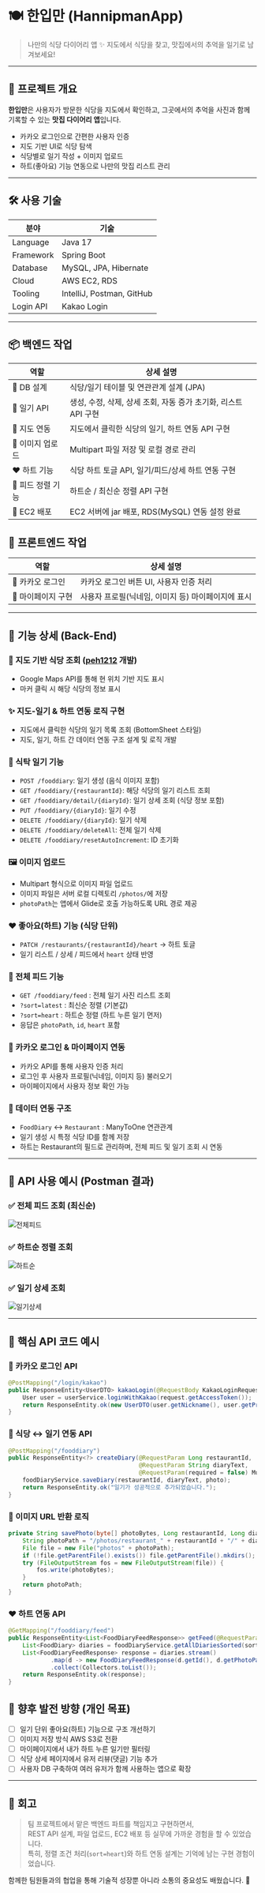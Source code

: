 # 🍽️ 한입만 (HannipmanApp)

> 나만의 식당 다이어리 앱 ✨
> 지도에서 식당을 찾고, 맛집에서의 추억을 일기로 남겨보세요!

---

## 📌 프로젝트 개요

**한입만**은 사용자가 방문한 식당을 지도에서 확인하고, 그곳에서의 추억을 사진과 함께 기록할 수 있는 **맛집 다이어리 앱**입니다.

- 카카오 로그인으로 간편한 사용자 인증
- 지도 기반 UI로 식당 탐색
- 식당별로 일기 작성 + 이미지 업로드
- 하트(좋아요) 기능 연동으로 나만의 맛집 리스트 관리

---

## 🛠️ 사용 기술

| 분야 | 기술 |
|------|------|
| Language | Java 17 |
| Framework | Spring Boot |
| Database | MySQL, JPA, Hibernate |
| Cloud | AWS EC2, RDS |
| Tooling | IntelliJ, Postman, GitHub |
| Login API | Kakao Login |

---

## 📦 백엔드 작업

| 역할          | 상세 설명                                    |
|-------------|------------------------------------------|
| 💾 DB 설계    | 식당/일기 테이블 및 연관관계 설계 (JPA)                |
| 🧃 일기 API   | 생성, 수정, 삭제, 상세 조회, 자동 증가 초기화, 리스트 API 구현 |
| 📍 지도 연동    | 지도에서 클릭한 식당의 일기, 하트 연동 API 구현              |
| 📸 이미지 업로드  | Multipart 파일 저장 및 로컬 경로 관리               |
| ❤️ 하트 기능    | 식당 하트 토글 API, 일기/피드/상세 하트 연동 구현          |
| 🧭 피드 정렬 기능 |하트순 / 최신순 정렬 API 구현                |
| 🚀 EC2 배포   | EC2 서버에 jar 배포, RDS(MySQL) 연동 설정 완료      |

## 📱 프론트엔드 작업

| 역할 | 상세 설명 |
|------|-----------|
| 🔑 카카오 로그인 | 카카오 로그인 버튼 UI, 사용자 인증 처리 |
| 🙋 마이페이지 구현 | 사용자 프로필(닉네임, 이미지 등) 마이페이지에 표시 |



---


## 🔧 기능 상세 (Back-End)

### 📍 지도 기반 식당 조회 ([peh1212](https://github.com/peh1212/FoodDiaryApp) 개발)
- Google Maps API를 통해 현 위치 기반 지도 표시
- 마커 클릭 시 해당 식당의 정보 표시

### ✨ 지도-일기 & 하트 연동 로직 구현
- 지도에서 클릭한 식당의 일기 목록 조회 (BottomSheet 스타일)
- 지도, 일기, 하트 간 데이터 연동 구조 설계 및 로직 개발

### 📝 식탁 일기 기능
- `POST /fooddiary`: 일기 생성 (음식 이미지 포함)
- `GET /fooddiary/{restaurantId}`: 해당 식당의 일기 리스트 조회
- `GET /fooddiary/detail/{diaryId}`: 일기 상세 조회 (식당 정보 포함)
- `PUT /fooddiary/{diaryId}`: 일기 수정
- `DELETE /fooddiary/{diaryId}`: 일기 삭제
- `DELETE /fooddiary/deleteAll`: 전체 일기 삭제
- `DELETE /fooddiary/resetAutoIncrement`: ID 초기화

### 🖼️ 이미지 업로드
- Multipart 형식으로 이미지 파일 업로드
- 이미지 파일은 서버 로컬 디렉토리 `/photos/`에 저장
- `photoPath`는 앱에서 Glide로 호출 가능하도록 URL 경로 제공

### ❤️ 좋아요(하트) 기능 (식당 단위)
- `PATCH /restaurants/{restaurantId}/heart` → 하트 토글
- 일기 리스트 / 상세 / 피드에서 `heart` 상태 반영

### 📰 전체 피드 기능
- `GET /fooddiary/feed` : 전체 일기 사진 리스트 조회
- `?sort=latest` : 최신순 정렬 (기본값)
- `?sort=heart` : 하트순 정렬 (하트 누른 일기 먼저)
- 응답은 `photoPath`, `id`, `heart` 포함

### 👤 카카오 로그인 & 마이페이지 연동
- 카카오 API를 통해 사용자 인증 처리
- 로그인 후 사용자 프로필(닉네임, 이미지 등) 불러오기
- 마이페이지에서 사용자 정보 확인 가능

### 🧠 데이터 연동 구조
- `FoodDiary` ↔ `Restaurant` : ManyToOne 연관관계
- 일기 생성 시 특정 식당 ID를 함께 저장
- 하트는 Restaurant의 필드로 관리하며, 전체 피드 및 일기 조회 시 연동

---
## 📌 API 사용 예시 (Postman 결과)

### ✅ 전체 피드 조회 (최신순)
![전체피드](./screenshots/postman_feed_latest.PNG)

### ✅ 하트순 정렬 조회
![하트순](./screenshots/postman_feed_heart.PNG)

### ✅ 일기 상세 조회
![일기상세](./screenshots/postman_diary_detail.PNG)

---

## 🔑 핵심 API 코드 예시

### 🔐 카카오 로그인 API
```java
@PostMapping("/login/kakao")
public ResponseEntity<UserDTO> kakaoLogin(@RequestBody KakaoLoginRequest request) {
    User user = userService.loginWithKakao(request.getAccessToken());
    return ResponseEntity.ok(new UserDTO(user.getNickname(), user.getProfileImage()));
}
```

### 📖 식당 ↔ 일기 연동 API
```java
@PostMapping("/fooddiary")
public ResponseEntity<?> createDiary(@RequestParam Long restaurantId,
                                     @RequestParam String diaryText,
                                     @RequestParam(required = false) MultipartFile photo) {
    foodDiaryService.saveDiary(restaurantId, diaryText, photo);
    return ResponseEntity.ok("일기가 성공적으로 추가되었습니다.");
}
```

### 📸 이미지 URL 반환 로직
```java
private String savePhoto(byte[] photoBytes, Long restaurantId, Long diaryId) throws IOException {
    String photoPath = "/photos/restaurant_" + restaurantId + "/" + diaryId + ".jpg";
    File file = new File("photos" + photoPath);
    if (!file.getParentFile().exists()) file.getParentFile().mkdirs();
    try (FileOutputStream fos = new FileOutputStream(file)) {
        fos.write(photoBytes);
    }
    return photoPath;
}
```

### ❤️ 하트 연동 API
```java
@GetMapping("/fooddiary/feed")
public ResponseEntity<List<FoodDiaryFeedResponse>> getFeed(@RequestParam(defaultValue = "latest") String sort) {
    List<FoodDiary> diaries = foodDiaryService.getAllDiariesSorted(sort);
    List<FoodDiaryFeedResponse> response = diaries.stream()
            .map(d -> new FoodDiaryFeedResponse(d.getId(), d.getPhotoPath(), d.getRestaurant().getHeart()))
            .collect(Collectors.toList());
    return ResponseEntity.ok(response);
}
```


## 🎯 향후 발전 방향 (개인 목표)

- [ ] 일기 단위 좋아요(하트) 기능으로 구조 개선하기
- [ ] 이미지 저장 방식 AWS S3로 전환
- [ ] 마이페이지에서 내가 하트 누른 일기만 필터링
- [ ] 식당 상세 페이지에서 유저 리뷰(댓글) 기능 추가
- [ ] 사용자 DB 구축하여 여러 유저가 함께 사용하는 앱으로 확장

---

## 💬 회고

> 팀 프로젝트에서 맡은 백엔드 파트를 책임지고 구현하면서,  
> REST API 설계, 파일 업로드, EC2 배포 등 실무에 가까운 경험을 할 수 있었습니다.  
> 특히, 정렬 조건 처리(`sort=heart`)와 하트 연동 설계는 기억에 남는 구현 경험이었습니다.

함께한 팀원들과의 협업을 통해 기술적 성장뿐 아니라 소통의 중요성도 배웠습니다. 🙌

